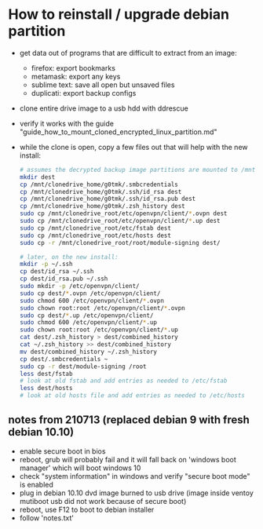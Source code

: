 # How to reinstall / upgrade debian partition

- get data out of programs that are difficult to extract from an image:
  - firefox: export bookmarks
  - metamask: export any keys
  - sublime text: save all open but unsaved files
  - duplicati: export backup configs
- clone entire drive image to a usb hdd with ddrescue
- verify it works with the guide "guide_how_to_mount_cloned_encrypted_linux_partition.md"
- while the clone is open, copy a few files out that will help with the new install:

    ```bash
    # assumes the decrypted backup image partitions are mounted to /mnt/clonedrive_*
    mkdir dest
    cp /mnt/clonedrive_home/g0tmk/.smbcredentials
    cp /mnt/clonedrive_home/g0tmk/.ssh/id_rsa dest
    cp /mnt/clonedrive_home/g0tmk/.ssh/id_rsa.pub dest
    cp /mnt/clonedrive_home/g0tmk/.zsh_history dest
    sudo cp /mnt/clonedrive_root/etc/openvpn/client/*.ovpn dest
    sudo cp /mnt/clonedrive_root/etc/openvpn/client/*.up dest
    sudo cp /mnt/clonedrive_root/etc/fstab dest
    sudo cp /mnt/clonedrive_root/etc/hosts dest
    sudo cp -r /mnt/clonedrive_root/root/module-signing dest/

    # later, on the new install:
    mkdir -p ~/.ssh
    cp dest/id_rsa ~/.ssh
    cp dest/id_rsa.pub ~/.ssh
    sudo mkdir -p /etc/openvpn/client/
    sudo cp dest/*.ovpn /etc/openvpn/client/
    sudo chmod 600 /etc/openvpn/client/*.ovpn
    sudo chown root:root /etc/openvpn/client/*.ovpn
    sudo cp dest/*.up /etc/openvpn/client/
    sudo chmod 600 /etc/openvpn/client/*.up
    sudo chown root:root /etc/openvpn/client/*.up
    cat dest/.zsh_history > dest/combined_history
    cat ~/.zsh_history >> dest/combined_history
    mv dest/combined_history ~/.zsh_history
    cp dest/.smbcredentials ~
    sudo cp -r dest/module-signing /root
    less dest/fstab
    # look at old fstab and add entries as needed to /etc/fstab
    less dest/hosts
    # look at old hosts file and add entries as needed to /etc/hosts
    ```

## notes from 210713 (replaced debian 9 with fresh debian 10.10)
- enable secure boot in bios
- reboot, grub will probably fail and it will fall back on 'windows boot manager' which will boot windows 10
- check "system information" in windows and verify "secure boot mode" is enabled
- plug in debian 10.10 dvd image burned to usb drive (image inside ventoy mutiboot usb did not work because of secure boot)
- reboot, use F12 to boot to debian installer
- follow 'notes.txt'

